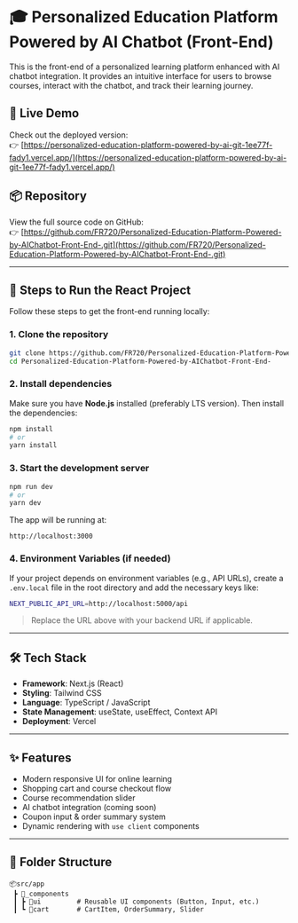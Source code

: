 # 🎓 Personalized Education Platform Powered by AI Chatbot (Front-End)

This is the front-end of a personalized learning platform enhanced with AI chatbot integration. It provides an intuitive interface for users to browse courses, interact with the chatbot, and track their learning journey.

## 🔗 Live Demo

Check out the deployed version:  
👉 [https://personalized-education-platform-powered-by-ai-git-1ee77f-fady1.vercel.app/](https://personalized-education-platform-powered-by-ai-git-1ee77f-fady1.vercel.app/)

## 📦 Repository

View the full source code on GitHub:  
👉 [https://github.com/FR720/Personalized-Education-Platform-Powered-by-AIChatbot-Front-End-.git](https://github.com/FR720/Personalized-Education-Platform-Powered-by-AIChatbot-Front-End-.git)

---

## 🚀 Steps to Run the React Project

Follow these steps to get the front-end running locally:

### 1. Clone the repository

```bash
git clone https://github.com/FR720/Personalized-Education-Platform-Powered-by-AIChatbot-Front-End-.git
cd Personalized-Education-Platform-Powered-by-AIChatbot-Front-End-
```

### 2. Install dependencies

Make sure you have **Node.js** installed (preferably LTS version). Then install the dependencies:

```bash
npm install
# or
yarn install
```

### 3. Start the development server

```bash
npm run dev
# or
yarn dev
```

The app will be running at:

```
http://localhost:3000
```

### 4. Environment Variables (if needed)

If your project depends on environment variables (e.g., API URLs), create a `.env.local` file in the root directory and add the necessary keys like:

```bash
NEXT_PUBLIC_API_URL=http://localhost:5000/api
```

> Replace the URL above with your backend URL if applicable.

---

## 🛠️ Tech Stack

- **Framework**: Next.js (React)
- **Styling**: Tailwind CSS
- **Language**: TypeScript / JavaScript
- **State Management**: useState, useEffect, Context API
- **Deployment**: Vercel

---

## ✨ Features

- Modern responsive UI for online learning
- Shopping cart and course checkout flow
- Course recommendation slider
- AI chatbot integration (coming soon)
- Coupon input & order summary system
- Dynamic rendering with `use client` components

---

## 📂 Folder Structure

```
📦src/app
 ┣ 📂_components
 ┃ ┣ 📂ui         # Reusable UI components (Button, Input, etc.)
 ┃ ┗ 📂cart       # CartItem, OrderSummary, Slider
```
